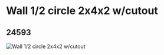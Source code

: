 # Wall 1/2 circle 2x4x2 w/cutout
## 24593
![Wall 1/2 circle 2x4x2 w/cutout](https://lc-www-live-s.legocdn.com/media/bricks/5/2/6134782.jpg)